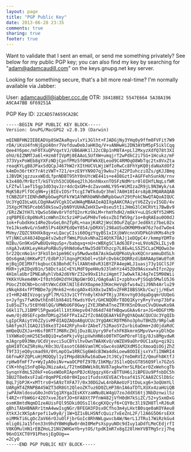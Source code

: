 ```yaml
---
layout: page
title: "PGP Public Key"
date: 2013-06-28 23:35
comments: true
sharing: true
footer: true
---
```


Want to validate that I sent an email, or send me something privately? See below for my public PGP key; you can also find my key by searching for "adam@adamcaudill.com" on the keys.gnupg.net key server.

Looking for something secure, that's a bit more real-time? I'm normally available via Jabber:

User: adamcaudill@jabber.ccc.de
OTR: `38418BE2 5547E664 5A38A196 A9CA47BB 6F69251A`

PGP Key ID: `22CAD57A659CA2BC`

    -----BEGIN PGP PUBLIC KEY BLOCK-----
    Version: GnuPG/MacGPG2 v2.0.19 (Darwin)
    
    mQINBFHN2IEBEADVp8SWZAaRqvulxYi3Glht+FJADGjNy3YHq0y9ffm0FVFit7W9
    rDA/iKsU4fnNjEpU40nr7VefduwDebJaHKOq/V+vANHwHi2DN3AYbM5pF5iklCqq
    Qee4Y6pmc/mF0TXuQPVqxtVJ/UB6AHK1lJ2cCBp1nM8TA+pLl2MxyzXdfQ78t3XI
    ohU/6IZNMTJa6l+Hzm8fIVpMj0EAAoL5UfXW+umqjrT2wPdkC2i7SG+1Hcukz/mF
    373VyxPoWEb8gYXFzNDjCpnfPMz5f0MUFWkXELeod9C4RMOqO8WbTqc2tx8VxZta
    reaqKYLgB8JPaxSdQCpJ467hW2rXItHUCVLWjiWfIoRwCc8FhYpKQ0jdaNaXdOf2
    k4mDn36rtKY7rAtzVWT+721/e+zE9YYN9O7qj9wku7j4Z2PIuhcziOZs/gKJJBmq
    iJBVDKjqzzuxxWEdLfpnNDBT95hY0nUYcWE441s+e4O8GztI+AGFFehSunkN/rnv
    k3x480/MrBztT/kGTVzh53CUQ6eq2lhJ6nhNxxnTOSFzNdMrsr0lOIHfLNqLsfWR
    LFZfwllaeT15gp3dO3qvJzr4dcQxGM+dcZavomNLY95+WiMIzaZR9jL9N3Wyk/sA
    MqK5BzPlfOCq9N+yjBIEvIOSrTtcgI7WTkduQr3hml7A0H10I4rs8pBJMQARAQAB
    tCNBZGFtIENhdWRpbGwgPGFkYW1AYWRhbWNhdWRpbGwuY29tPokCNwQTAQoAIQUC
    Uc3YgQIbLwULCQgHAwUVCgkICwUWAgMBAAIeAQIXgAAKCRAiytV6ZZyivISGD/4v
    J5XgcM7NSPceb650kSswIybN9YUUHAZeHXIw+8seu5tIiJHmG3lCHCRVti7BwBv9
    /ERzZWJYH7LYQwSo56Wv0rVfdfQ2nrKz9kLM+rhmYhdH2/m0kY+uLQScNfY52HMS
    zqPBPEEc8p0NvR1cmWhnIXc5ziHPiwGPH8vTe6svZbIfWS9g/1o+8qRAEau0O0dJ
    1ok+FubdkHx14Re2bvGeL0nZfpRL+naxjK4R2jWsC0OuFZqCprJed8ktz7beL02x
    Ye1JkseNvG/n5mR5lPs4EKPEdQeY854/pDRXVj298aUSuOKM0M9xW76z7od7wOe4
    MVmy/ZQZC9XHXk8qy+xLQacyCIsi60OgzYqyBS1xIXjbWVcnnXVDPkGhVKMs4hz9
    VTjNKCuX40J4DqpAtv2wbzFfWmLPUukvNhaZI4QtK7OAJj1eDQpC4r/kmmpYDMTo
    NIBu/Gn9KxGPwBUQvHquSp+/babqxq+nU+cWBXgSClAd63EFz+oL9VoNZkLILjvB
    nXgAJvAXKLeyH4aPoRBu5y9hNdo6wtNw35d8TXhzcp7L8EwkLS5Z5CLaCMQOwo3e
    5r22QcnNo1nr3FkUlbn1pm96Csy5Mwdwx0A7AskGwUQPKoUykxKQCnrammuDdSLh
    QOs6gmAj0KKwP2T/EdbPJJlXqngPCKbOl+vSbFcDvbkCDQRRzdiBARAApSWu0ToR
    mjBqjDE1MXftkqbucC63BohdCfslXANtm8vR31BYZFA4epWLJ1uasj73y1GClSJF
    MXR+jyKIDqVB1n/58Dcta1C+EYLMdF9peHHu9J3lmhYz445ZOd9AsxxwhIfzn2py
    4H1mlaUbrIPNEaRyhlVbA2d6YNrZ32e99xE1hziHgmt7JwOwkTAJ4q7eI5M98Wii
    YKKkYUkem4NK+If0zhS0H2dYH1NpGWrDO1/OAg6aAlI+zpbhxvPjSGqb5MwlU5J6
    PUocZtOCNb+bcn8tVWxCdXKlNIlE4VXOapme33KmcHeVqbfws4w2iJ9Nh4Arlu29
    zNkqk84xfPTMBDe7pjMnk62+n6cgAOx4SX8x1wIN5vZFHRI8BSSKb/Cw/jj/HEwt
    zI+HR24BIVzogcygPl7M/G33v1CYfYn0ylKhkPTRjyJFKnvYg03dqaDgqmrUUQeG
    o+Jyfgs7fwK0wthEn0lbX64U1fKwdsYOvt/GHCNQORrT8DQ1KyryR+yYvnp73bFa
    Iu85uZTs/5tBYH8lQG/UMWbU6F0GwyjZYEJRWhATneZTRYKSnD9uoCVvDUewKo9A
    G6kl17LJ1BMPl5PgwaG4ll1XtXHepv047d64d748fHBqwuGkAv6ra+JG+0DGFtMb
    ewm/Ojd0SEFcpdmfDMig256FfPaIaZ2fZc0AEQEAAYkEPgQYAQoACQUCUc3YgQIb
    LgIpCRAiytV6ZZyivMFdIAQZAQoABgUCUc3YgQAKCRDTM6ho3phuTBHZD/9RplwB
    SA6fym3lIGAQJ158ke3T2442RFyhx4rZAbeT/S2RaoSYZurbi6aDmm+2dOjdaRdC
    mHQeQUZXJa+H6sf0RTTJM8RcZH1jDuz8LUyry9FefxhFK8kmrmSMpvVw+xyDlhQo
    lVXWKeOjmH25E5eBQiQ+w5mPkjvVgipVwhHN6s00THTGmPOreFlEg/8Js8MgvdwR
    mJAgrp093Nm/UCdVjevci5uCBYslhvOwnTWAXKvO/oWZEH9aOhr0UC1aXp+qi92i
    gbHI8TCmZ5RsHu/K0c3U/EasotC686VamlMCsGwc4sUAM2XdM5IcXmoaQiOGjZhZ
    T9f33jeQ0ycmad9X/0YLmpO1w1RRCSg6WdcB3Wa4dkLoew8OOIEjsxYxTiINWRI4
    G6fnwKFZQPLuHjMOQQyl1yIPHpd8UkRw16aDweJtJ9CyIYeDmRVIZ/QmuFh8KtfJ
    rpHw0fmFf7v+WyIyA0oiNv+waOCP0fZ97B/IbKMp/3S1lxQQsGT8S6Q9Flx7GZoS
    CVK+hhg15nFqO4pJNizaAxL/T2tm6BWWik0LNV87agkwYmrSLRbCerOZxWehcgTb
    SynqnYdmL520kF+eGseWOoRIApnPBJcKUgqzyX6rxBTTUH6iJiBPEUu9PfnbDC5h
    3BU2T8e0xsF2aEr0qmPPEz60r0HIpoz1fudsnXEVEACYbsaf41S7CAA8ZCSlDbSc
    BqL7jbPJK+xMTtrs0+SA9zTXFA77/0x30DG2wL4nbRAeUzF1tDoLxg6+3oQUmYLl
    UARgHT4ZRNPBA45WZT3dR8Gt2QleoZKTuz6D0ZLHP38nIA6aTDTLXUXx4zaHUiQB
    jwPAXmldosuG0oJnOV1g1RYgaIEsKXYzaWNu8LW4gU7zoJddXS6tj3NbDznwilSz
    t4RZ+rFbW6Gr42O7xveJEeYJO+6FA8Xt7PfnW482jVfH0dH7kSiZC/52+ySxmDxG
    osmK8mtdNqmDIzeAUisFQl95Dki0OSsIl6cgKXQcyf6+CQY0c3l19ZH8Tl+RJ6uR
    qBhiTAbHBNARr1tmA4wwIsgNGr/BFEGH3FDsx0Cfho3m4yLHxtB0sqe0aKOYAeu8
    XtkXJcXKSpArpefi1w9y8/j1W+QZ1sBLHSNfcQuiz7xEeZnL2F/l2A6G5O6rsEXX
    oiMMkTi6LgOcZaV66rOJuOlFjbrGoIc8RhNWLgwvcbAW/NerL1JTRu17WiRzkGu4
    mlig0iJa15fen33n9hdYBWHqNw0rdmI0MePsXspyuNOc9dIuy1aDdfLMeCEdjrfI
    V8KOMulHN1rEBZHoL21NV2WHGeYb+ytOS/tpdKImR7x8gI28lHmYVBTMg5rzj7hq
    96nO1XCT0Y91PhesjEgOUg==
    =2CyO
    -----END PGP PUBLIC KEY BLOCK-----
